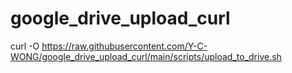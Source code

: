 # google_drive_upload_curl

curl -O https://raw.githubusercontent.com/Y-C-WONG/google_drive_upload_curl/main/scripts/upload_to_drive.sh
